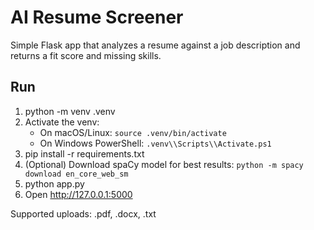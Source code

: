# AI Resume Screener

Simple Flask app that analyzes a resume against a job description and returns a fit score and missing skills.

## Run
1. python -m venv .venv
2. Activate the venv:
   - On macOS/Linux: `source .venv/bin/activate`
   - On Windows PowerShell: `.venv\\Scripts\\Activate.ps1`
3. pip install -r requirements.txt
4. (Optional) Download spaCy model for best results: `python -m spacy download en_core_web_sm`
5. python app.py
6. Open http://127.0.0.1:5000

Supported uploads: .pdf, .docx, .txt
